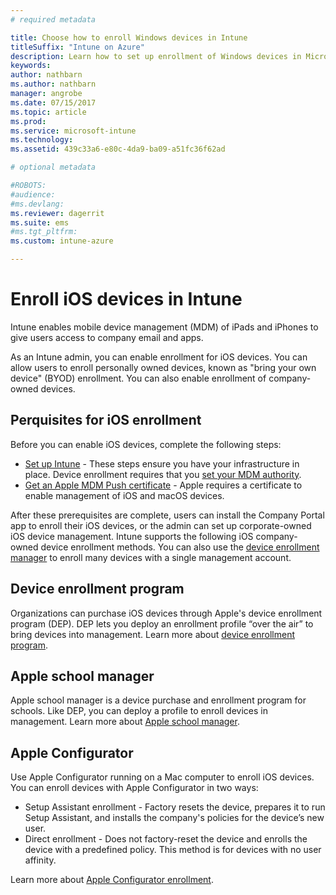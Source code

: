 ```yaml
---
# required metadata

title: Choose how to enroll Windows devices in Intune
titleSuffix: "Intune on Azure"
description: Learn how to set up enrollment of Windows devices in Microsoft Intune."
keywords:
author: nathbarn
ms.author: nathbarn
manager: angrobe
ms.date: 07/15/2017
ms.topic: article
ms.prod:
ms.service: microsoft-intune
ms.technology:
ms.assetid: 439c33a6-e80c-4da9-ba09-a51fc36f62ad

# optional metadata

#ROBOTS:
#audience:
#ms.devlang:
ms.reviewer: dagerrit
ms.suite: ems
#ms.tgt_pltfrm:
ms.custom: intune-azure

---
```


# Enroll iOS devices in Intune

Intune enables mobile device management (MDM) of iPads and iPhones to give users access to company email and apps.

As an Intune admin, you can enable enrollment for iOS devices. You can allow users to enroll personally owned devices, known as "bring your own device" (BYOD) enrollment. You can also enable enrollment of company-owned devices.

## Perquisites for iOS enrollment
Before you can enable iOS devices, complete the following steps:
- [Set up Intune](setup-steps.md) - These steps ensure you have your infrastructure in place. Device enrollment requires that you [set your MDM authority](mdm-authority-set.md).
- [Get an Apple MDM Push certificate](apple-mdm-push-certificate-get.md) - Apple requires a certificate to enable management of iOS and macOS devices.

After these prerequisites are complete, users can install the Company Portal app to enroll their iOS devices, or the admin can set up corporate-owned iOS device management. Intune supports the following iOS company-owned device enrollment methods. You can also use the [device enrollment manager](device-enrollment-manager-enroll.md) to enroll many devices with a single management account.

## Device enrollment program
Organizations can purchase iOS devices through Apple's device enrollment program (DEP). DEP lets you deploy an enrollment profile “over the air” to bring devices into management. Learn more about [device enrollment program](device-enrollment-program-enroll-ios.md).

## Apple school manager
Apple school manager is a device purchase and enrollment program for schools. Like DEP, you can deploy a profile to enroll devices in management. Learn more about [Apple school manager](apple-school-manager-set-up-ios.md).

## Apple Configurator
Use Apple Configurator running on a Mac computer to enroll iOS devices. You can enroll devices with Apple Configurator in two ways:
- Setup Assistant enrollment - Factory resets the device, prepares it to run Setup Assistant, and installs the company's policies for the device’s new user.
- Direct enrollment - Does not factory-reset the device and enrolls the device with a predefined policy. This method is for devices with no user affinity.

Learn more about [Apple Configurator enrollment](apple-configurator-setup-assistant-enroll-ios.md).
